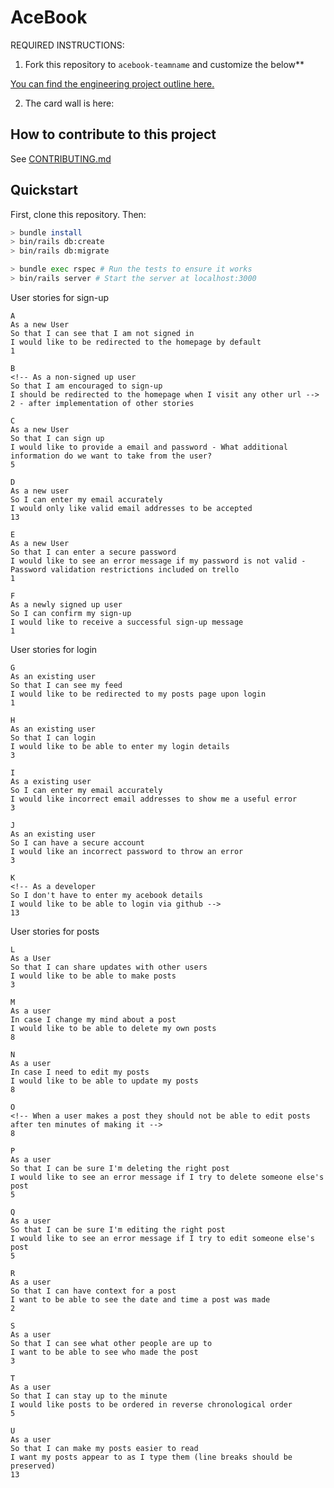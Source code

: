 # AceBook

REQUIRED INSTRUCTIONS:

1. Fork this repository to `acebook-teamname` and customize
the below**

[You can find the engineering project outline here.](https://github.com/makersacademy/course/tree/master/engineering_projects/rails)

2. The card wall is here: <please update>

## How to contribute to this project
See [CONTRIBUTING.md](CONTRIBUTING.md)

## Quickstart

First, clone this repository. Then:

```bash
> bundle install
> bin/rails db:create
> bin/rails db:migrate

> bundle exec rspec # Run the tests to ensure it works
> bin/rails server # Start the server at localhost:3000
```
User stories for sign-up
```
A
As a new User
So that I can see that I am not signed in
I would like to be redirected to the homepage by default
1

B
<!-- As a non-signed up user
So that I am encouraged to sign-up
I should be redirected to the homepage when I visit any other url -->
2 - after implementation of other stories

C
As a new User
So that I can sign up
I would like to provide a email and password - What additional information do we want to take from the user?
5

D
As a new user
So I can enter my email accurately
I would only like valid email addresses to be accepted
13

E
As a new User
So that I can enter a secure password
I would like to see an error message if my password is not valid - Password validation restrictions included on trello
1

F
As a newly signed up user
So I can confirm my sign-up
I would like to receive a successful sign-up message
1
```
User stories for login
```
G
As an existing user
So that I can see my feed
I would like to be redirected to my posts page upon login
1

H
As an existing user
So that I can login
I would like to be able to enter my login details
3

I
As a existing user
So I can enter my email accurately
I would like incorrect email addresses to show me a useful error
3

J
As an existing user
So I can have a secure account
I would like an incorrect password to throw an error
3

K
<!-- As a developer
So I don't have to enter my acebook details
I would like to be able to login via github -->
13
```
User stories for posts
```
L
As a User
So that I can share updates with other users
I would like to be able to make posts
3

M
As a user
In case I change my mind about a post
I would like to be able to delete my own posts
8

N
As a user
In case I need to edit my posts
I would like to be able to update my posts
8

O
<!-- When a user makes a post they should not be able to edit posts after ten minutes of making it -->
8

P
As a user
So that I can be sure I'm deleting the right post
I would like to see an error message if I try to delete someone else's post
5

Q
As a user
So that I can be sure I'm editing the right post
I would like to see an error message if I try to edit someone else's post
5

R
As a user
So that I can have context for a post
I want to be able to see the date and time a post was made
2

S
As a user
So that I can see what other people are up to
I want to be able to see who made the post
3

T
As a user
So that I can stay up to the minute
I would like posts to be ordered in reverse chronological order
5

U
As a user
So that I can make my posts easier to read
I want my posts appear to as I type them (line breaks should be preserved)
13
```
